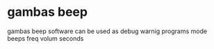 # gambas beep
gambas beep software can be used as debug warnig programs
mode beeps freq volum seconds


